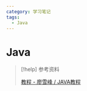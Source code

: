 ```yaml
---
category: 学习笔记
tags:
  - Java
---
```


# Java

> [!help] 参考资料
> 
> [教程 - 廖雪峰 / JAVA教程](https://liaoxuefeng.com/books/java/introduction/index.html)


